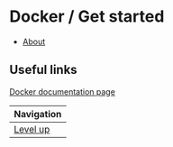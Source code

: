 # Docker / Get started #

* [About](about/README.md)

## Useful links ##

[Docker documentation page](https://docs.docker.com/get-started/)

| Navigation               |
| ------------------------ |
| [Level up](../README.md) |
